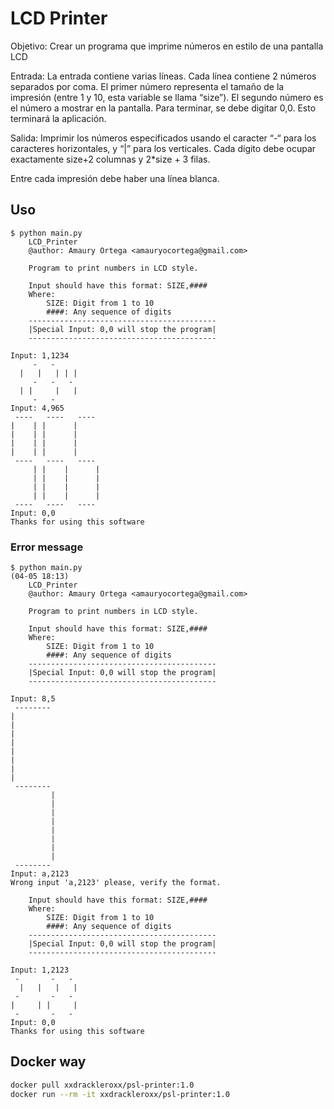 # LCD Printer

Objetivo: Crear un programa que imprime números en estilo de una pantalla LCD

Entrada: La entrada contiene varias líneas. Cada línea contiene 2 números separados por coma. El primer número representa el tamaño de la impresión (entre 1 y 10, esta variable se llama “size”). El segundo número es el número a mostrar en la pantalla. Para terminar, se debe digitar 0,0. Esto terminará la aplicación.

Salida: Imprimir los números especificados usando el caracter “-“ para los caracteres horizontales, y “|” para los verticales. Cada dígito debe ocupar exactamente size+2 columnas y 2*size + 3 filas.

Entre cada impresión debe haber una línea blanca.

## Uso

```
$ python main.py
    LCD_Printer
    @author: Amaury Ortega <amauryocortega@gmail.com>
    
    Program to print numbers in LCD style.
    
    Input should have this format: SIZE,####
    Where:
        SIZE: Digit from 1 to 10
        ####: Any sequence of digits
    ------------------------------------------
    |Special Input: 0,0 will stop the program|
    ------------------------------------------
    
Input: 1,1234
     -   -     
  |   |   | | |
     -   -   - 
  | |     |   |
     -   -     
Input: 4,965
 ----   ----   ---- 
|    | |      |     
|    | |      |     
|    | |      |     
|    | |      |     
 ----   ----   ---- 
     | |    |      |
     | |    |      |
     | |    |      |
     | |    |      |
 ----   ----   ---- 
Input: 0,0
Thanks for using this software

```

### Error message

```
$ python main.py                                                                                               (04-05 18:13)
    LCD_Printer
    @author: Amaury Ortega <amauryocortega@gmail.com>
    
    Program to print numbers in LCD style.
    
    Input should have this format: SIZE,####
    Where:
        SIZE: Digit from 1 to 10
        ####: Any sequence of digits
    ------------------------------------------
    |Special Input: 0,0 will stop the program|
    ------------------------------------------
    
Input: 8,5 
 -------- 
|         
|         
|         
|         
|         
|         
|         
|         
 -------- 
         |
         |
         |
         |
         |
         |
         |
         |
 -------- 
Input: a,2123
Wrong input 'a,2123' please, verify the format.

    Input should have this format: SIZE,####
    Where:
        SIZE: Digit from 1 to 10
        ####: Any sequence of digits
    ------------------------------------------
    |Special Input: 0,0 will stop the program|
    ------------------------------------------
    
Input: 1,2123
 -       -   - 
  |   |   |   |
 -       -   - 
|     | |     |
 -       -   - 
Input: 0,0
Thanks for using this software

```

## Docker way

```bash
docker pull xxdrackleroxx/psl-printer:1.0
docker run --rm -it xxdrackleroxx/psl-printer:1.0
```